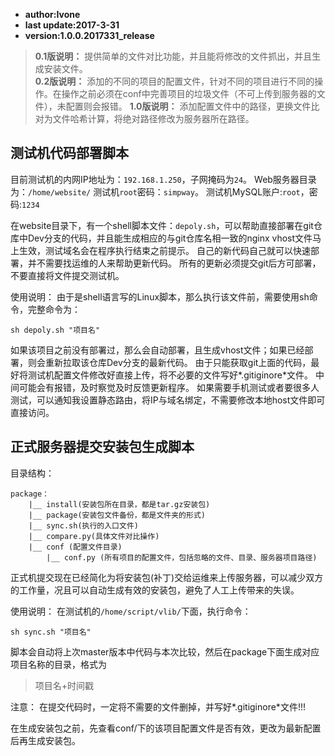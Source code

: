 - **author:Ivone**
- **last update:2017-3-31**
- **version:1.0.0.2017331_release**

> **0.1版说明：**
> 提供简单的文件对比功能，并且能将修改的文件抓出，并且生成安装文件。  
> **0.2版说明：**
> 添加的不同的项目的配置文件，针对不同的项目进行不同的操作。在操作之前必须在conf中完善项目的垃圾文件（不可上传到服务器的文件），未配置则会报错。
> **1.0版说明：**
> 添加配置文件中的路径，更换文件比对为文件哈希计算，将绝对路径修改为服务器所在路径。

## 测试机代码部署脚本

目前测试机的内网IP地址为：`192.168.1.250`，子网掩码为`24`。
Web服务器目录为：`/home/website/`
测试机`root`密码：`simpway`。
测试机MySQL账户:`root`，密码:`1234`

在website目录下，有一个shell脚本文件：`depoly.sh`，可以帮助直接部署在git仓库中Dev分支的代码，并且能生成相应的与git仓库名相一致的nginx vhost文件马上生效，测试域名会在程序执行结束之前提示。
自己的新代码自己就可以快速部署，并不需要找运维的人来帮助更新代码。
所有的更新必须提交git后方可部署，不要直接将文件提交测试机。

使用说明：
由于是shell语言写的Linux脚本，那么执行该文件前，需要使用sh命令，完整命令为：

```shell
sh depoly.sh "项目名"
```

如果该项目之前没有部署过，那么会自动部署，且生成vhost文件；如果已经部署，则会重新拉取该仓库Dev分支的最新代码。
由于只能获取git上面的代码，最好将测试机配置文件修改好直接上传，将不必要的文件写好*.gitiginore*文件。
中间可能会有报错，及时察觉及时反馈更新程序。
如果需要手机测试或者要很多人测试，可以通知我设置静态路由，将IP与域名绑定，不需要修改本地host文件即可直接访问。


## 正式服务器提交安装包生成脚本

目录结构：

``` shell
package：
    |__ install(安装包所在目录，都是tar.gz安装包)
    |__ package(安装包文件备份，都是文件夹的形式)
    |__ sync.sh(执行的入口文件)
    |__ compare.py(具体文件对比操作)
    |__ conf (配置文件目录)
        |__ conf.py (所有项目的配置文件，包括忽略的文件、目录、服务器项目路径)
```

正式机提交现在已经简化为将安装包(补丁)交给运维来上传服务器，可以减少双方的工作量，况且可以自动生成有效的安装包，避免了人工上传带来的失误。

使用说明：
在测试机的`/home/script/vlib/`下面，执行命令：

```shell
sh sync.sh "项目名"
```

脚本会自动将上次master版本中代码与本次比较，然后在package下面生成对应项目名称的目录，格式为

> 项目名+时间戳

注意：
在提交代码时，一定将不需要的文件删掉，并写好*.gitiginore*文件!!!

在生成安装包之前，先查看conf/下的该项目配置文件是否有效，更改为最新配置后再生成安装包。
